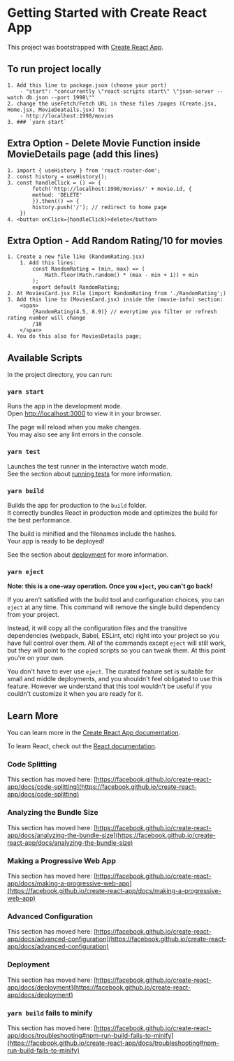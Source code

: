 # Getting Started with Create React App

This project was bootstrapped with [Create React App](https://github.com/facebook/create-react-app).

## To run project locally 
    1. Add this line to package.json (choose your port)
        - "start": "concurrently \"react-scripts start\" \"json-server --watch db.json --port 1998\""
    2. change the useFetch/Fetch URL in these files /pages (Create.jsx, Home.jsx, MovieDeatails.jsx) to:
        - http://localhost:1998/movies
    3. ### `yarn start`

## Extra Option - Delete Movie Function inside MovieDetails page (add this lines)
    1. import { useHistory } from 'react-router-dom';
    2. const history = useHistory();
    3. const handleClick = () => {
            fetch('http://localhost:1998/movies/' + movie.id, {
            method: 'DELETE'
            }).then(() => {
            history.push('/'); // redirect to home page
        })
    4. <button onClick={handleClick}>delete</button>

## Extra Option - Add Random Rating/10 for movies
    1. Create a new file like (RandomRating.jsx)
        1. Add this lines:
            const RandomRating = (min, max) => (
                Math.floor(Math.random() * (max - min + 1)) + min
            );
            export default RandomRating;
    2. At MoviesCard.jsx File (import RandomRating from './RandomRating';)
    3. Add this line to (MoviesCard.jsx) inside the (movie-info) section:
        <span>
            {RandomRating(4.5, 8.9)} // everytime you filter or refresh rating number will change
            /10
        </span>
    4. You do this also for MoviesDetails page;

## Available Scripts

In the project directory, you can run:

### `yarn start`

Runs the app in the development mode.\
Open [http://localhost:3000](http://localhost:3000) to view it in your browser.

The page will reload when you make changes.\
You may also see any lint errors in the console.

### `yarn test`

Launches the test runner in the interactive watch mode.\
See the section about [running tests](https://facebook.github.io/create-react-app/docs/running-tests) for more information.

### `yarn build`

Builds the app for production to the `build` folder.\
It correctly bundles React in production mode and optimizes the build for the best performance.

The build is minified and the filenames include the hashes.\
Your app is ready to be deployed!

See the section about [deployment](https://facebook.github.io/create-react-app/docs/deployment) for more information.

### `yarn eject`

**Note: this is a one-way operation. Once you `eject`, you can't go back!**

If you aren't satisfied with the build tool and configuration choices, you can `eject` at any time. This command will remove the single build dependency from your project.

Instead, it will copy all the configuration files and the transitive dependencies (webpack, Babel, ESLint, etc) right into your project so you have full control over them. All of the commands except `eject` will still work, but they will point to the copied scripts so you can tweak them. At this point you're on your own.

You don't have to ever use `eject`. The curated feature set is suitable for small and middle deployments, and you shouldn't feel obligated to use this feature. However we understand that this tool wouldn't be useful if you couldn't customize it when you are ready for it.

## Learn More

You can learn more in the [Create React App documentation](https://facebook.github.io/create-react-app/docs/getting-started).

To learn React, check out the [React documentation](https://reactjs.org/).

### Code Splitting

This section has moved here: [https://facebook.github.io/create-react-app/docs/code-splitting](https://facebook.github.io/create-react-app/docs/code-splitting)

### Analyzing the Bundle Size

This section has moved here: [https://facebook.github.io/create-react-app/docs/analyzing-the-bundle-size](https://facebook.github.io/create-react-app/docs/analyzing-the-bundle-size)

### Making a Progressive Web App

This section has moved here: [https://facebook.github.io/create-react-app/docs/making-a-progressive-web-app](https://facebook.github.io/create-react-app/docs/making-a-progressive-web-app)

### Advanced Configuration

This section has moved here: [https://facebook.github.io/create-react-app/docs/advanced-configuration](https://facebook.github.io/create-react-app/docs/advanced-configuration)

### Deployment

This section has moved here: [https://facebook.github.io/create-react-app/docs/deployment](https://facebook.github.io/create-react-app/docs/deployment)

### `yarn build` fails to minify

This section has moved here: [https://facebook.github.io/create-react-app/docs/troubleshooting#npm-run-build-fails-to-minify](https://facebook.github.io/create-react-app/docs/troubleshooting#npm-run-build-fails-to-minify)

